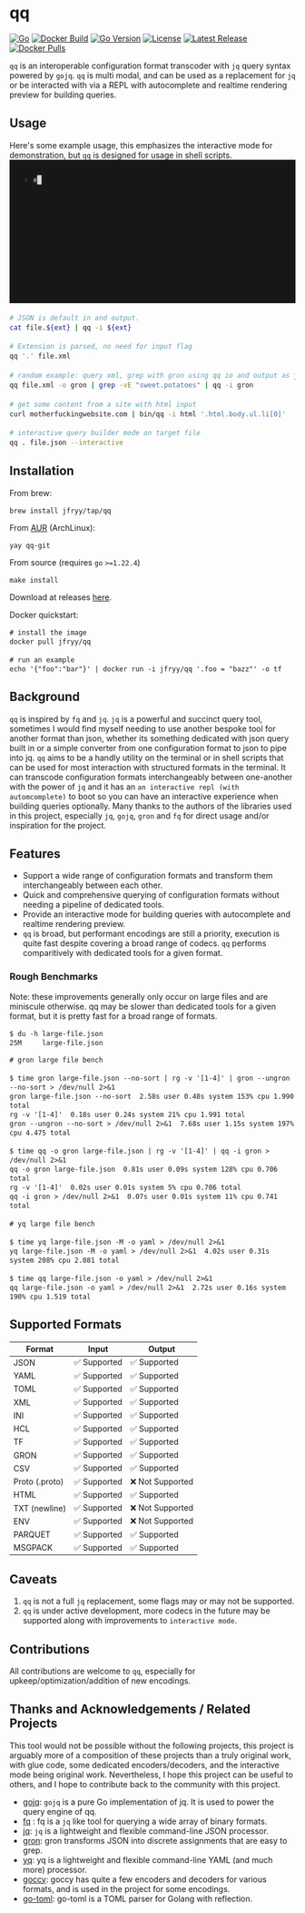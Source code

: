 # qq

[![Go](https://github.com/JFryy/qq/actions/workflows/go.yml/badge.svg)](https://github.com/JFryy/qq/actions/workflows/go.yml)
[![Docker Build](https://github.com/JFryy/qq/actions/workflows/docker-image.yml/badge.svg)](https://github.com/JFryy/qq/actions/workflows/docker-image.yml)
[![Go Version](https://img.shields.io/github/go-mod/go-version/JFryy/qq)](https://golang.org/)
[![License](https://img.shields.io/github/license/JFryy/qq)](https://github.com/JFryy/qq/blob/main/LICENSE)
[![Latest Release](https://img.shields.io/github/v/release/JFryy/qq)](https://github.com/JFryy/qq/releases)
[![Docker Pulls](https://img.shields.io/docker/pulls/jfryy/qq)](https://hub.docker.com/r/jfryy/qq)

`qq` is an interoperable configuration format transcoder with `jq` query syntax powered by `gojq`. `qq` is multi modal, and can be used as a replacement for `jq` or be interacted with via a REPL with autocomplete and realtime rendering preview for building queries.

## Usage

Here's some example usage, this emphasizes the interactive mode for demonstration, but `qq` is designed for usage in shell scripts.
![Demo GIF](docs/demo.gif)

```sh
# JSON is default in and output.
cat file.${ext} | qq -i ${ext}

# Extension is parsed, no need for input flag
qq '.' file.xml

# random example: query xml, grep with gron using qq io and output as json
qq file.xml -o gron | grep -vE "sweet.potatoes" | qq -i gron

# get some content from a site with html input
curl motherfuckingwebsite.com | bin/qq -i html '.html.body.ul.li[0]'

# interactive query builder mode on target file
qq . file.json --interactive
```

## Installation

From brew:

```shell
brew install jfryy/tap/qq 
```

From [AUR](https://aur.archlinux.org/packages/qq-git) (ArchLinux):

```shell
yay qq-git
```

From source (requires `go` `>=1.22.4`)
```shell
make install
```

Download at releases [here](https://github.com/JFryy/qq/releases).

Docker quickstart:

```shell
# install the image
docker pull jfryy/qq

# run an example
echo '{"foo":"bar"}' | docker run -i jfryy/qq '.foo = "bazz"' -o tf
```

## Background

`qq` is inspired by `fq` and `jq`. `jq` is a powerful and succinct query tool, sometimes I would find myself needing to use another bespoke tool for another format than json, whether its something dedicated with json query built in or a simple converter from one configuration format to json to pipe into jq. `qq` aims to be a handly utility on the terminal or in shell scripts that can be used for most interaction with structured formats in the terminal. It can transcode configuration formats interchangeably between one-another with the power of `jq` and it has an `an interactive repl (with automcomplete)` to boot so you can have an interactive experience when building queries optionally. Many thanks to the authors of the libraries used in this project, especially `jq`, `gojq`, `gron` and `fq` for direct usage and/or inspiration for the project.

## Features

* Support a wide range of configuration formats and transform them interchangeably between each other.
* Quick and comprehensive querying of configuration formats without needing a pipeline of dedicated tools.
* Provide an interactive mode for building queries with autocomplete and realtime rendering preview.
* `qq` is broad, but performant encodings are still a priority, execution is quite fast despite covering a broad range of codecs. `qq` performs comparitively with dedicated tools for a given format.

### Rough Benchmarks

Note: these improvements generally only occur on large files and are miniscule otherwise. qq may be slower than dedicated tools for a given format, but it is pretty fast for a broad range of formats.

```shell
$ du -h large-file.json
25M     large-file.json
```

```shell
# gron large file bench

$ time gron large-file.json --no-sort | rg -v '[1-4]' | gron --ungron --no-sort > /dev/null 2>&1
gron large-file.json --no-sort  2.58s user 0.48s system 153% cpu 1.990 total
rg -v '[1-4]'  0.18s user 0.24s system 21% cpu 1.991 total
gron --ungron --no-sort > /dev/null 2>&1  7.68s user 1.15s system 197% cpu 4.475 total

$ time qq -o gron large-file.json | rg -v '[1-4]' | qq -i gron > /dev/null 2>&1
qq -o gron large-file.json  0.81s user 0.09s system 128% cpu 0.706 total
rg -v '[1-4]'  0.02s user 0.01s system 5% cpu 0.706 total
qq -i gron > /dev/null 2>&1  0.07s user 0.01s system 11% cpu 0.741 total

# yq large file bench

$ time yq large-file.json -M -o yaml > /dev/null 2>&1
yq large-file.json -M -o yaml > /dev/null 2>&1  4.02s user 0.31s system 208% cpu 2.081 total

$ time qq large-file.json -o yaml > /dev/null 2>&1
qq large-file.json -o yaml > /dev/null 2>&1  2.72s user 0.16s system 190% cpu 1.519 total
```

## Supported Formats

| Format      | Input          | Output         |
|-------------|----------------|----------------|
| JSON        | ✅ Supported   | ✅ Supported   |
| YAML        | ✅ Supported   | ✅ Supported   |
| TOML        | ✅ Supported   | ✅ Supported   |
| XML         | ✅ Supported   | ✅ Supported   |
| INI         | ✅ Supported   | ✅ Supported   |
| HCL         | ✅ Supported   | ✅ Supported   |
| TF          | ✅ Supported   | ✅ Supported   |
| GRON        | ✅ Supported   | ✅ Supported   |
| CSV         | ✅ Supported   | ✅ Supported |
| Proto (.proto)    | ✅ Supported | ❌ Not Supported |
| HTML        | ✅ Supported   | ✅ Supported |
| TXT (newline)| ✅ Supported  | ❌ Not Supported |
| ENV         | ✅ Supported | ❌ Not Supported |
| PARQUET     | ✅ Supported | ✅ Supported |
| MSGPACK     | ✅ Supported | ✅ Supported |

## Caveats

1. `qq` is not a full `jq` replacement, some flags may or may not be supported. 
3. `qq` is under active development, more codecs in the future may be supported along with improvements to `interactive mode`.

## Contributions

All contributions are welcome to `qq`, especially for upkeep/optimization/addition of new encodings.

## Thanks and Acknowledgements / Related Projects

This tool would not be possible without the following projects, this project is arguably more of a composition of these projects than a truly original work, with glue code, some dedicated encoders/decoders, and the interactive mode being original work.
Nevertheless, I hope this project can be useful to others, and I hope to contribute back to the community with this project.

* [gojq](https://github.com/itchyny/gojq): `gojq` is a pure Go implementation of jq. It is used to power the query engine of qq.
* [fq](https://github.com/wader/fq) : fq is a `jq` like tool for querying a wide array of binary formats.
* [jq](https://github.com/jqlang/jq): `jq` is a lightweight and flexible command-line JSON processor.
* [gron](https://github.com/tomnomnom/gron): gron transforms JSON into discrete assignments that are easy to grep.
* [yq](https://github.com/mikefarah/yq): yq is a lightweight and flexible command-line YAML (and much more) processor.
* [goccy](https://github.com/goccy/go-json): goccy has quite a few encoders and decoders for various formats, and is used in the project for some encodings.
* [go-toml](https://github.com/BurntSushi/toml): go-toml is a TOML parser for Golang with reflection.
